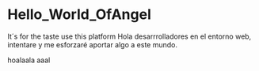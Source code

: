 # Hello_World_OfAngel
It´s for the taste  use this platform
Hola desarrrolladores en el entorno web, intentare y me esforzaré aportar algo a este mundo.


hoalaala
aaal
